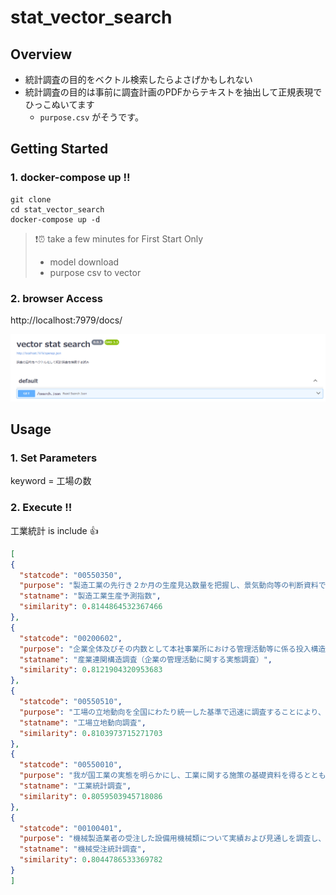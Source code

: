 # stat_vector_search

## Overview
- 統計調査の目的をベクトル検索したらよさげかもしれない
- 統計調査の目的は事前に調査計画のPDFからテキストを抽出して正規表現でひっこぬいてます
  - `purpose.csv` がそうです。

## Getting Started
### 1. docker-compose up !!
``` shell
git clone 
cd stat_vector_search
docker-compose up -d
```

>❗⏰ take a few minutes for First Start Only   
> - model download
> - purpose csv to vector


### 2. browser Access
http://localhost:7979/docs/

![Alt text](image.png)

## Usage
### 1. Set Parameters  
 keyword = 工場の数

### 2. Execute !!
  工業統計 is include 👍
  ``` json
[
  {
    "statcode": "00550350",
    "purpose": "製造工業の先行き２か月の生産見込数量を把握し、景気動向等の判断資料である製造工業生産予測指数を作成するための基礎資料を得ることを目的とする。",
    "statname": "製造工業生産予測指数",
    "similarity": 0.8144864532367466
  },
  {
    "statcode": "00200602",
    "purpose": "企業全体及びその内数として本社事業所における管理活動等に係る投入構造を把握し、産業連関表の部門別の投入額推計等の基礎資料を得ることを目的とする。",
    "statname": "産業連関構造調査（企業の管理活動に関する実態調査）",
    "similarity": 0.8121904320953683
  },
  {
    "statcode": "00550510",
    "purpose": "工場の立地動向を全国にわたり統一した基準で迅速に調査することにより、工場立地の実態を把握し、工場立地の適正化及び土地利用の合理化に役立てるための基礎資料を得ることを目的とする。",
    "statname": "工場立地動向調査",
    "similarity": 0.8103973715271703
  },
  {
    "statcode": "00550010",
    "purpose": "我が国工業の実態を明らかにし、工業に関する施策の基礎資料を得るとともに、経済センサス-活動調査の中間年における経済構造統計を作成することを目的とする。",
    "statname": "工業統計調査",
    "similarity": 0.8059503945718086
  },
  {
    "statcode": "00100401",
    "purpose": "機械製造業者の受注した設備用機械類について実績および見通しを調査し、設備投資状況の先行きを予測し、景気動向を把握するための基礎資料とする。",
    "statname": "機械受注統計調査",
    "similarity": 0.8044786533369782
  }
]
  ```
